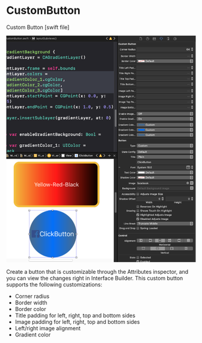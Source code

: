 # CustomButton
Custom Button [swift file]

![frst img](/pict/about.png)

Сreate a button that is customizable through the Attributes inspector, and you can view the changes right in Interface Builder. This custom button supports the following customizations:

- Corner radius
- Border width
- Border color
- Title padding for left, right, top and bottom sides
- Image padding for left, right, top and bottom sides
- Left/right image alignment
- Gradient color
